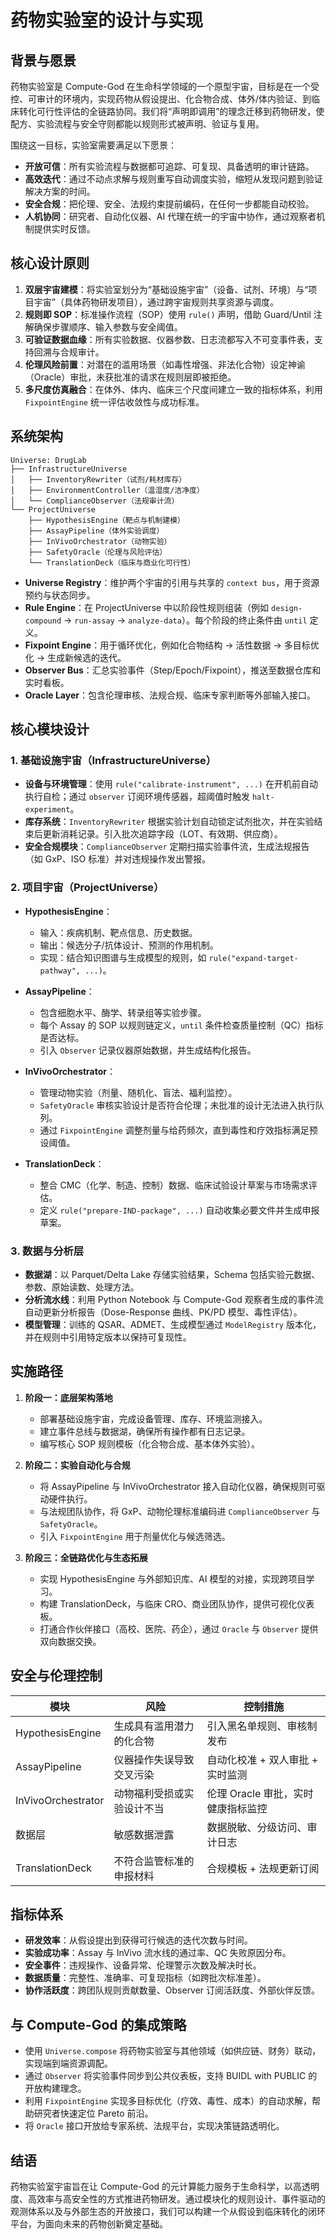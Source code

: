 # 药物实验室的设计与实现

## 背景与愿景

药物实验室是 Compute-God 在生命科学领域的一个原型宇宙，目标是在一个受控、可审计的环境内，实现药物从假设提出、化合物合成、体外/体内验证、到临床转化可行性评估的全链路协同。我们将“声明即调用”的理念迁移到药物研发，使配方、实验流程与安全守则都能以规则形式被声明、验证与复用。

围绕这一目标，实验室需要满足以下愿景：

- **开放可信**：所有实验流程与数据都可追踪、可复现、具备透明的审计链路。
- **高效迭代**：通过不动点求解与规则重写自动调度实验，缩短从发现问题到验证解决方案的时间。
- **安全合规**：把伦理、安全、法规约束提前编码，在任何一步都能自动校验。
- **人机协同**：研究者、自动化仪器、AI 代理在统一的宇宙中协作，通过观察者机制提供实时反馈。

## 核心设计原则

1. **双层宇宙建模**：将实验室划分为“基础设施宇宙”（设备、试剂、环境）与“项目宇宙”（具体药物研发项目），通过跨宇宙规则共享资源与调度。
2. **规则即 SOP**：标准操作流程（SOP）使用 `rule()` 声明，借助 Guard/Until 注解确保步骤顺序、输入参数与安全阈值。
3. **可验证数据血缘**：所有实验数据、仪器参数、日志流都写入不可变事件表，支持回溯与合规审计。
4. **伦理风险前置**：对潜在的滥用场景（如毒性增强、非法化合物）设定神谕（Oracle）审批，未获批准的请求在规则层即被拒绝。
5. **多尺度仿真融合**：在体外、体内、临床三个尺度间建立一致的指标体系，利用 `FixpointEngine` 统一评估收敛性与成功标准。

## 系统架构

```
Universe: DrugLab
├── InfrastructureUniverse
│   ├── InventoryRewriter（试剂/耗材库存）
│   ├── EnvironmentController（温湿度/洁净度）
│   └── ComplianceObserver（法规审计流）
└── ProjectUniverse
    ├── HypothesisEngine（靶点与机制建模）
    ├── AssayPipeline（体外实验调度）
    ├── InVivoOrchestrator（动物实验）
    ├── SafetyOracle（伦理与风险评估）
    └── TranslationDeck（临床与商业化可行性）
```

- **Universe Registry**：维护两个宇宙的引用与共享的 `context bus`，用于资源预约与状态同步。
- **Rule Engine**：在 ProjectUniverse 中以阶段性规则组装（例如 `design-compound` → `run-assay` → `analyze-data`）。每个阶段的终止条件由 `until` 定义。
- **Fixpoint Engine**：用于循环优化，例如化合物结构 → 活性数据 → 多目标优化 → 生成新候选的迭代。
- **Observer Bus**：汇总实验事件（Step/Epoch/Fixpoint），推送至数据仓库和实时看板。
- **Oracle Layer**：包含伦理审核、法规合规、临床专家判断等外部输入接口。

## 核心模块设计

### 1. 基础设施宇宙（InfrastructureUniverse）

- **设备与环境管理**：使用 `rule("calibrate-instrument", ...)` 在开机前自动执行自检；通过 `observer` 订阅环境传感器，超阈值时触发 `halt-experiment`。
- **库存系统**：`InventoryRewriter` 根据实验计划自动锁定试剂批次，并在实验结束后更新消耗记录。引入批次追踪字段（LOT、有效期、供应商）。
- **安全合规模块**：`ComplianceObserver` 定期扫描实验事件流，生成法规报告（如 GxP、ISO 标准）并对违规操作发出警报。

### 2. 项目宇宙（ProjectUniverse）

- **HypothesisEngine**：
  - 输入：疾病机制、靶点信息、历史数据。
  - 输出：候选分子/抗体设计、预测的作用机制。
  - 实现：结合知识图谱与生成模型的规则，如 `rule("expand-target-pathway", ...)`。

- **AssayPipeline**：
  - 包含细胞水平、酶学、转录组等实验步骤。
  - 每个 Assay 的 SOP 以规则链定义，`until` 条件检查质量控制（QC）指标是否达标。
  - 引入 `Observer` 记录仪器原始数据，并生成结构化报告。

- **InVivoOrchestrator**：
  - 管理动物实验（剂量、随机化、盲法、福利监控）。
  - `SafetyOracle` 审核实验设计是否符合伦理；未批准的设计无法进入执行队列。
  - 通过 `FixpointEngine` 调整剂量与给药频次，直到毒性和疗效指标满足预设阈值。

- **TranslationDeck**：
  - 整合 CMC（化学、制造、控制）数据、临床试验设计草案与市场需求评估。
  - 定义 `rule("prepare-IND-package", ...)` 自动收集必要文件并生成申报草案。

### 3. 数据与分析层

- **数据湖**：以 Parquet/Delta Lake 存储实验结果，Schema 包括实验元数据、参数、原始读数、处理方法。
- **分析流水线**：利用 Python Notebook 与 Compute-God 观察者生成的事件流自动更新分析报告（Dose-Response 曲线、PK/PD 模型、毒性评估）。
- **模型管理**：训练的 QSAR、ADMET、生成模型通过 `ModelRegistry` 版本化，并在规则中引用特定版本以保持可复现性。

## 实施路径

1. **阶段一：底层架构落地**
   - 部署基础设施宇宙，完成设备管理、库存、环境监测接入。
   - 建立事件总线与数据湖，确保所有操作都有日志记录。
   - 编写核心 SOP 规则模板（化合物合成、基本体外实验）。

2. **阶段二：实验自动化与合规**
   - 将 AssayPipeline 与 InVivoOrchestrator 接入自动化仪器，确保规则可驱动硬件执行。
   - 与法规团队协作，将 GxP、动物伦理标准编码进 `ComplianceObserver` 与 `SafetyOracle`。
   - 引入 `FixpointEngine` 用于剂量优化与候选筛选。

3. **阶段三：全链路优化与生态拓展**
   - 实现 HypothesisEngine 与外部知识库、AI 模型的对接，实现跨项目学习。
   - 构建 TranslationDeck，与临床 CRO、商业团队协作，提供可视化仪表板。
   - 打通合作伙伴接口（高校、医院、药企），通过 `Oracle` 与 `Observer` 提供双向数据交换。

## 安全与伦理控制

| 模块 | 风险 | 控制措施 |
| --- | --- | --- |
| HypothesisEngine | 生成具有滥用潜力的化合物 | 引入黑名单规则、审核制发布 |
| AssayPipeline | 仪器操作失误导致交叉污染 | 自动化校准 + 双人审批 + 实时监测 |
| InVivoOrchestrator | 动物福利受损或实验设计不当 | 伦理 Oracle 审批，实时健康指标监控 |
| 数据层 | 敏感数据泄露 | 数据脱敏、分级访问、审计日志 |
| TranslationDeck | 不符合监管标准的申报材料 | 合规模板 + 法规更新订阅 |

## 指标体系

- **研发效率**：从假设提出到获得可行候选的迭代次数与时间。
- **实验成功率**：Assay 与 InVivo 流水线的通过率、QC 失败原因分布。
- **安全事件**：违规操作、设备异常、伦理警示次数及解决时长。
- **数据质量**：完整性、准确率、可复现指标（如跨批次标准差）。
- **协作活跃度**：跨团队规则贡献数量、Observer 订阅活跃度、外部伙伴反馈。

## 与 Compute-God 的集成策略

- 使用 `Universe.compose` 将药物实验室与其他领域（如供应链、财务）联动，实现端到端资源调配。
- 通过 `Observer` 将实验事件同步到公共仪表板，支持 BUIDL with PUBLIC 的开放构建理念。
- 利用 `FixpointEngine` 实现多目标优化（疗效、毒性、成本）的自动求解，帮助研究者快速定位 Pareto 前沿。
- 将 `Oracle` 接口开放给专家系统、法规平台，实现决策链路透明化。

## 结语

药物实验室宇宙旨在让 Compute-God 的元计算能力服务于生命科学，以高透明度、高效率与高安全性的方式推进药物研发。通过模块化的规则设计、事件驱动的观测体系以及与外部生态的开放接口，我们可以构建一个从假设到临床转化的闭环平台，为面向未来的药物创新奠定基础。
